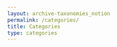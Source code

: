 ```yaml
---
layout: archive-taxonomies_notion
permalink: /categories/
title: Categories
type: categories
---
```

